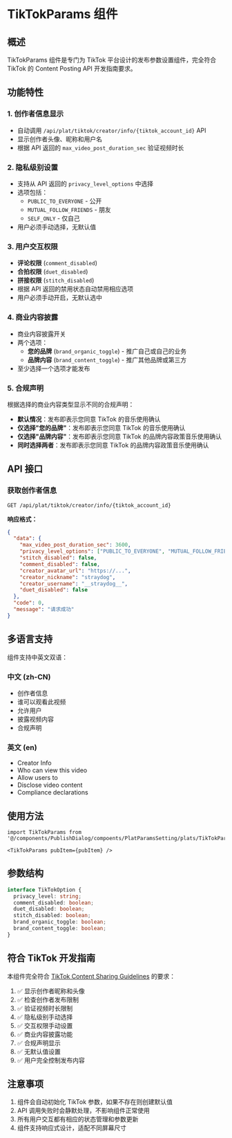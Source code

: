 # TikTokParams 组件

## 概述

TikTokParams 组件是专门为 TikTok 平台设计的发布参数设置组件，完全符合 TikTok 的 Content Posting API 开发指南要求。

## 功能特性

### 1. 创作者信息显示
- 自动调用 `/api/plat/tiktok/creator/info/{tiktok_account_id}` API
- 显示创作者头像、昵称和用户名
- 根据 API 返回的 `max_video_post_duration_sec` 验证视频时长

### 2. 隐私级别设置
- 支持从 API 返回的 `privacy_level_options` 中选择
- 选项包括：
  - `PUBLIC_TO_EVERYONE` - 公开
  - `MUTUAL_FOLLOW_FRIENDS` - 朋友
  - `SELF_ONLY` - 仅自己
- 用户必须手动选择，无默认值

### 3. 用户交互权限
- **评论权限** (`comment_disabled`)
- **合拍权限** (`duet_disabled`) 
- **拼接权限** (`stitch_disabled`)
- 根据 API 返回的禁用状态自动禁用相应选项
- 用户必须手动开启，无默认选中

### 4. 商业内容披露
- 商业内容披露开关
- 两个选项：
  - **您的品牌** (`brand_organic_toggle`) - 推广自己或自己的业务
  - **品牌内容** (`brand_content_toggle`) - 推广其他品牌或第三方
- 至少选择一个选项才能发布

### 5. 合规声明
根据选择的商业内容类型显示不同的合规声明：

- **默认情况**：发布即表示您同意 TikTok 的音乐使用确认
- **仅选择"您的品牌"**：发布即表示您同意 TikTok 的音乐使用确认
- **仅选择"品牌内容"**：发布即表示您同意 TikTok 的品牌内容政策音乐使用确认
- **同时选择两者**：发布即表示您同意 TikTok 的品牌内容政策音乐使用确认

## API 接口

### 获取创作者信息
```
GET /api/plat/tiktok/creator/info/{tiktok_account_id}
```

**响应格式：**
```json
{
  "data": {
    "max_video_post_duration_sec": 3600,
    "privacy_level_options": ["PUBLIC_TO_EVERYONE", "MUTUAL_FOLLOW_FRIENDS", "SELF_ONLY"],
    "stitch_disabled": false,
    "comment_disabled": false,
    "creator_avatar_url": "https://...",
    "creator_nickname": "straydog",
    "creator_username": "__straydog__",
    "duet_disabled": false
  },
  "code": 0,
  "message": "请求成功"
}
```

## 多语言支持

组件支持中英文双语：

### 中文 (zh-CN)
- 创作者信息
- 谁可以观看此视频
- 允许用户
- 披露视频内容
- 合规声明

### 英文 (en)
- Creator Info
- Who can view this video
- Allow users to
- Disclose video content
- Compliance declarations

## 使用方法

```tsx
import TikTokParams from '@/components/PublishDialog/compoents/PlatParamsSetting/plats/TikTokParams';

<TikTokParams pubItem={pubItem} />
```

## 参数结构

```typescript
interface TikTokOption {
  privacy_level: string;
  comment_disabled: boolean;
  duet_disabled: boolean;
  stitch_disabled: boolean;
  brand_organic_toggle: boolean;
  brand_content_toggle: boolean;
}
```

## 符合 TikTok 开发指南

本组件完全符合 [TikTok Content Sharing Guidelines](https://developers.tiktok.com/doc/content-sharing-guidelines#required_ux_implementation_in_your_app) 的要求：

1. ✅ 显示创作者昵称和头像
2. ✅ 检查创作者发布限制
3. ✅ 验证视频时长限制
4. ✅ 隐私级别手动选择
5. ✅ 交互权限手动设置
6. ✅ 商业内容披露功能
7. ✅ 合规声明显示
8. ✅ 无默认值设置
9. ✅ 用户完全控制发布内容

## 注意事项

1. 组件会自动初始化 TikTok 参数，如果不存在则创建默认值
2. API 调用失败时会静默处理，不影响组件正常使用
3. 所有用户交互都有相应的状态管理和参数更新
4. 组件支持响应式设计，适配不同屏幕尺寸
